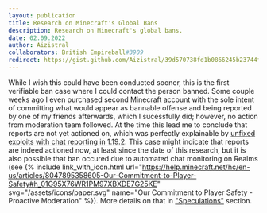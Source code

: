 ```yaml
---
layout: publication
title: Research on Minecraft's Global Bans
description: Research on Minecraft's global bans.
date: 02.09.2022
author: Aizistral
collaborators: British Empireball#3909
redirect: https://gist.github.com/Aizistral/39d570738fd1b0866245b23744fcda98
---
```


While I wish this could have been conducted sooner, this is the first verifiable ban case where I could contact the person banned. Some couple weeks ago I even purchased second Minecraft account with the sole intent of committing what would appear as bannable offense and being reported by one of my friends afterwards, which I sucessfully did; however, no action from moderation team followed. At the time this lead me to conclude that reports are not yet actioned on, which was perfectly explainable by [unfixed exploits with chat reporting in 1.19.2](https://www.youtube.com/watch?v=gH_q7ZuCJs0). This case might indicate that reports are indeed actioned now, at least since the date of this research, but it is also possible that ban occured due to automated chat monitoring on Realms (see {% include link_with_icon.html url="https://help.minecraft.net/hc/en-us/articles/8047895358605-Our-Commitment-to-Player-Safety#h_01G95X76WR1PM97XBXDE7G25KE" svg="/assets/icons/paper.svg" name="Our Commitment to Player Safety - Proactive Moderation" %}). More details on that in ["Speculations"](#user-content-speculations) section.